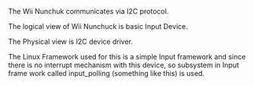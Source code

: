 The Wii Nunchuk communicates via I2C protocol.

The logical view of Wii Nunchuck is basic Input Device.

The Physical view is I2C device driver.

The Linux Framework used for this is a simple Input framework and since there is no interrupt mechanism with this device, 
so subsystem in Input frame work called input_polling (something like this) is used.

